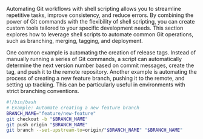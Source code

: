 Automating Git workflows with shell scripting allows you to streamline repetitive tasks, improve consistency, and reduce errors. By combining the power of Git commands with the flexibility of shell scripting, you can create custom tools tailored to your specific development needs. This section explores how to leverage shell scripts to automate common Git operations, such as branching, merging, tagging, and deployment.

One common example is automating the creation of release tags. Instead of manually running a series of Git commands, a script can automatically determine the next version number based on commit messages, create the tag, and push it to the remote repository. Another example is automating the process of creating a new feature branch, pushing it to the remote, and setting up tracking. This can be particularly useful in environments with strict branching conventions.

```bash
#!/bin/bash
# Example: Automate creating a new feature branch
BRANCH_NAME="feature/new-feature"
git checkout -b "$BRANCH_NAME"
git push origin "$BRANCH_NAME"
git branch --set-upstream-to=origin/"$BRANCH_NAME" "$BRANCH_NAME"
```